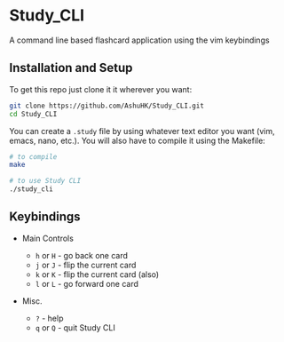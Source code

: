 # Study_CLI
A command line based flashcard application using the vim keybindings

## Installation and Setup
To get this repo just clone it it wherever you want: 
```bash
git clone https://github.com/AshuHK/Study_CLI.git
cd Study_CLI
```
You can create a `.study` file by using whatever text editor you want (vim, emacs, nano, etc.). You will also have to compile it using the Makefile: 
```bash
# to compile 
make 

# to use Study CLI 
./study_cli
```

## Keybindings
  - Main Controls
    - `h` or `H` - go back one card
    - `j` or `J` - flip the current card
    - `k` or `K` - flip the current card (also)
    - `l` or `L` - go forward one card

  - Misc.
    - `?` - help
    - `q` or `Q` - quit Study CLI
